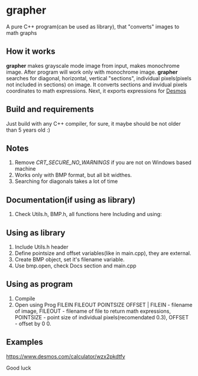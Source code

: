 # grapher
A pure C++ program(can be used as library), that "converts" images to math graphs

## How it works
**grapher** makes grayscale mode image from input, makes monochrome image. After program will work only with monochrome image. **grapher** searches for diagonal, horizontal, vertical "sections", individual pixels(pixels not included in sections) on image. It converts sections and invidual pixels coordinates to math expressions. Next, it exports expressions for [Desmos](https://desmos.com/calculator)

## Build and requirements
Just build with any C++ compiler, for sure, it maybe should be not older than 5 years old :)

## Notes
1. Remove _CRT_SECURE_NO_WARNINGS_ if you are not on Windows based machine
2. Works only with BMP format, but all bit widthes.
3. Searching for diagonals takes a lot of time

## Documentation(if using as library)
1. Check Utils.h, BMP.h, all functions here
Including and using:

## Using as library
1. Include Utils.h header
2. Define pointsize and offset variables(like in main.cpp), they are external.
3. Create BMP object, set it's filename variable.
4. Use bmp.open, check Docs section and main.cpp

## Using as program
1. Compile
2. Open using Prog FILEIN FILEOUT POINTSIZE OFFSET | 
FILEIN - filename of image, FILEOUT - filename of file to return math expressions, POINTSIZE - point size of individual pixels(recomendated 0.3), OFFSET - offset by 0 0.

## Examples
https://www.desmos.com/calculator/wzx2pkdtfy

Good luck

